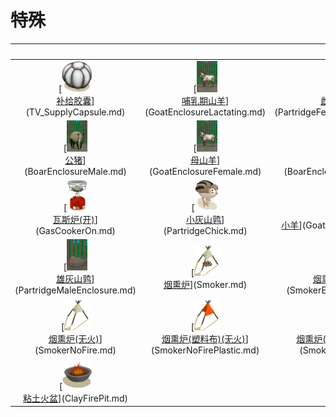 # 特殊  
<br>  |  <br>  |  <br>  |  <br>  
 :----:    |   :----:    |   :----:    |   :----:    
[<img decoding="async" src="Sprite/TVCrate.png" href="a.md" style="max-width:50px;max-height:50px;"><br>[补给胶囊](TV_SupplyCapsule.md)](TV_SupplyCapsule.md)  |  [<img decoding="async" src="Sprite/GoatFemaleEnclosure.png" href="a.md" style="max-width:50px;max-height:50px;"><br>[哺乳期山羊](GoatEnclosureLactating.md)](GoatEnclosureLactating.md)  |  [<img decoding="async" src="Sprite/PartridgeNesting.png" href="a.md" style="max-width:50px;max-height:50px;"><br>[雌灰山鹑](PartridgeFemaleEnclosure.md)](PartridgeFemaleEnclosure.md)  |  [<img decoding="async" src="Sprite/GoatMaleEnclosure.png" href="a.md" style="max-width:50px;max-height:50px;"><br>[公山羊](GoatEnclosureMale.md)](GoatEnclosureMale.md)  
[<img decoding="async" src="Sprite/BoarEnclosureMale.png" href="a.md" style="max-width:50px;max-height:50px;"><br>[公猪](BoarEnclosureMale.md)](BoarEnclosureMale.md)  |  [<img decoding="async" src="Sprite/GoatFemaleEnclosure.png" href="a.md" style="max-width:50px;max-height:50px;"><br>[母山羊](GoatEnclosureFemale.md)](GoatEnclosureFemale.md)  |  [<img decoding="async" src="Sprite/BoarEnclosureFemale.png" href="a.md" style="max-width:50px;max-height:50px;"><br>[母猪](BoarEnclosureFemale.md)](BoarEnclosureFemale.md)  |  [<img decoding="async" src="Sprite/SandCastle.png" href="a.md" style="max-width:50px;max-height:50px;"><br>[沙堡](SandCastle.md)](SandCastle.md)  
[<img decoding="async" src="Sprite/GasCookerOn.png" href="a.md" style="max-width:50px;max-height:50px;"><br>[瓦斯炉(开)](GasCookerOn.md)](GasCookerOn.md)  |  [<img decoding="async" src="Sprite/PartridgeChick.png" href="a.md" style="max-width:50px;max-height:50px;"><br>[小灰山鹑](PartridgeChick.md)](PartridgeChick.md)  |  [<img decoding="async" src="Sprite/GoatKidEnclosure.png" href="a.md" style="max-width:50px;max-height:50px;"><br>[小羊](GoatEnclosureKid.md)](GoatEnclosureKid.md)  |  [<img decoding="async" src="Sprite/Piglet.png" href="a.md" style="max-width:50px;max-height:50px;"><br>[小猪](BoarEnclosurePiglet.md)](BoarEnclosurePiglet.md)  
[<img decoding="async" src="Sprite/PartridgeNestingMale.png" href="a.md" style="max-width:50px;max-height:50px;"><br>[雄灰山鹑](PartridgeMaleEnclosure.md)](PartridgeMaleEnclosure.md)  |  [<img decoding="async" src="Sprite/SmokerFire.png" href="a.md" style="max-width:50px;max-height:50px;"><br>[烟熏炉](Smoker.md)](Smoker.md)  |  [<img decoding="async" src="Sprite/SmokerExtinguished.png" href="a.md" style="max-width:50px;max-height:50px;"><br>[烟熏炉(熄灭)](SmokerExtinguished.md)](SmokerExtinguished.md)  |  [<img decoding="async" src="Sprite/SmokerFirePlasticExtinguished.png" href="a.md" style="max-width:50px;max-height:50px;"><br>[烟熏炉(塑料布)(熄灭)](SmokerExtinguishedPlastic.md)](SmokerExtinguishedPlastic.md)  
[<img decoding="async" src="Sprite/Smoker.png" href="a.md" style="max-width:50px;max-height:50px;"><br>[烟熏炉(无火)](SmokerNoFire.md)](SmokerNoFire.md)  |  [<img decoding="async" src="Sprite/SmokerPlastic.png" href="a.md" style="max-width:50px;max-height:50px;"><br>[烟熏炉(塑料布)(无火)](SmokerNoFirePlastic.md)](SmokerNoFirePlastic.md)  |  [<img decoding="async" src="Sprite/SmokerFirePlastic.png" href="a.md" style="max-width:50px;max-height:50px;"><br>[烟熏炉(塑料布)(点燃)](SmokerPlastic.md)](SmokerPlastic.md)  |  [<img decoding="async" src="Sprite/SmokerIncomplete.png" href="a.md" style="max-width:50px;max-height:50px;"><br>[烟熏炉框架](SmokerFrame.md)](SmokerFrame.md)  
[<img decoding="async" src="Sprite/ClayFirePit.png" href="a.md" style="max-width:50px;max-height:50px;"><br>[粘土火盆](ClayFirePit.md)](ClayFirePit.md)  |    |    |    
